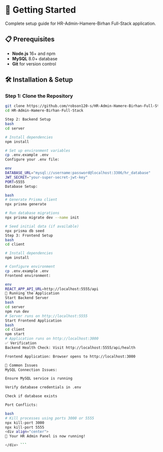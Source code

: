 # 🚀 Getting Started

Complete setup guide for HR-Admin-Hamere-Birhan Full-Stack application.

## 📋 Prerequisites

- **Node.js** 16+ and npm
- **MySQL** 8.0+ database
- **Git** for version control

## 🛠️ Installation & Setup

### **Step 1: Clone the Repository**
```bash
git clone https://github.com/robson120-s/HR-Admin-Hamere-Birhan-Full-Stack.git
cd HR-Admin-Hamere-Birhan-Full-Stack

Step 2: Backend Setup
bash
cd server

# Install dependencies
npm install

# Set up environment variables
cp .env.example .env
Configure your .env file:

env
DATABASE_URL="mysql://username:password@localhost:3306/hr_database"
JWT_SECRET="your-super-secret-jwt-key"
PORT=5555
Database Setup:

bash
# Generate Prisma client
npx prisma generate

# Run database migrations
npx prisma migrate dev --name init

# Seed initial data (if available)
npx prisma db seed
Step 3: Frontend Setup
bash
cd client

# Install dependencies
npm install

# Configure environment
cp .env.example .env
Frontend environment:

env
REACT_APP_API_URL=http://localhost:5555/api
🎯 Running the Application
Start Backend Server
bash
cd server
npm run dev
# Server runs on http://localhost:5555
Start Frontend Application
bash
cd client  
npm start
# Application runs on http://localhost:3000
✅ Verification
Backend Health Check: Visit http://localhost:5555/api/health

Frontend Application: Browser opens to http://localhost:3000

🐛 Common Issues
MySQL Connection Issues:

Ensure MySQL service is running

Verify database credentials in .env

Check if database exists

Port Conflicts:

bash
# Kill processes using ports 3000 or 5555
npx kill-port 3000
npx kill-port 5555
<div align="center">
🎉 Your HR Admin Panel is now running!

</div> ```